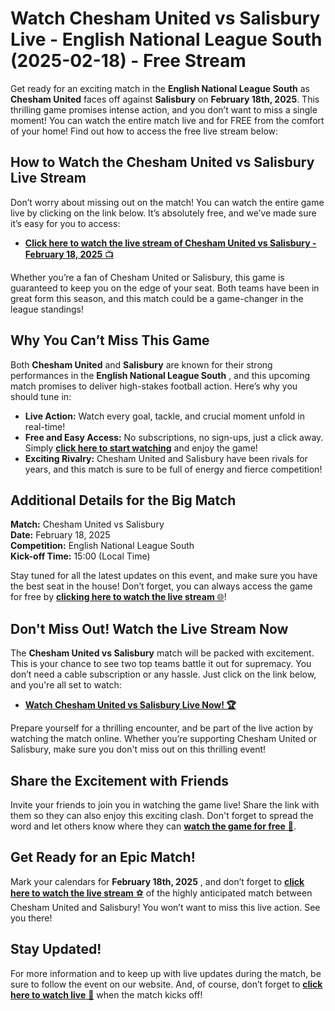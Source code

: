 # Watch Chesham United vs Salisbury Live - English National League South (2025-02-18) - Free Stream

Get ready for an exciting match in the **English National League South** as **Chesham United** faces off against **Salisbury** on **February 18th, 2025**. This thrilling game promises intense action, and you don’t want to miss a single moment! You can watch the entire match live and for FREE from the comfort of your home! Find out how to access the free live stream below:

## How to Watch the Chesham United vs Salisbury Live Stream

Don’t worry about missing out on the match! You can watch the entire game live by clicking on the link below. It’s absolutely free, and we’ve made sure it’s easy for you to access:

- [**Click here to watch the live stream of Chesham United vs Salisbury - February 18, 2025** 📺](https://tinyurl.com/livestreamfreeo?st=Chesham+United+vs+Salisbury&si=gh)

Whether you’re a fan of Chesham United or Salisbury, this game is guaranteed to keep you on the edge of your seat. Both teams have been in great form this season, and this match could be a game-changer in the league standings!

## Why You Can’t Miss This Game

Both **Chesham United** and **Salisbury** are known for their strong performances in the **English National League South** , and this upcoming match promises to deliver high-stakes football action. Here’s why you should tune in:

- **Live Action:** Watch every goal, tackle, and crucial moment unfold in real-time!
- **Free and Easy Access:** No subscriptions, no sign-ups, just a click away. Simply [**click here to start watching**](https://tinyurl.com/livestreamfreeo?st=Chesham+United+vs+Salisbury&si=gh) and enjoy the game!
- **Exciting Rivalry:** Chesham United and Salisbury have been rivals for years, and this match is sure to be full of energy and fierce competition!

## Additional Details for the Big Match

**Match:** Chesham United vs Salisbury  
**Date:** February 18, 2025  
**Competition:** English National League South  
**Kick-off Time:** 15:00 (Local Time)  
  
Stay tuned for all the latest updates on this event, and make sure you have the best seat in the house! Don’t forget, you can always access the game for free by [**clicking here to watch the live stream** 🌐](https://tinyurl.com/livestreamfreeo?st=Chesham+United+vs+Salisbury&si=gh)!

## Don't Miss Out! Watch the Live Stream Now

The **Chesham United vs Salisbury** match will be packed with excitement. This is your chance to see two top teams battle it out for supremacy. You don’t need a cable subscription or any hassle. Just click on the link below, and you're all set to watch:

- [**Watch Chesham United vs Salisbury Live Now! 🏆**](https://tinyurl.com/livestreamfreeo?st=Chesham+United+vs+Salisbury&si=gh)

Prepare yourself for a thrilling encounter, and be part of the live action by watching the match online. Whether you’re supporting Chesham United or Salisbury, make sure you don't miss out on this thrilling event!

## Share the Excitement with Friends

Invite your friends to join you in watching the game live! Share the link with them so they can also enjoy this exciting clash. Don't forget to spread the word and let others know where they can [**watch the game for free** 🎉](https://tinyurl.com/livestreamfreeo?st=Chesham+United+vs+Salisbury&si=gh).

## Get Ready for an Epic Match!

Mark your calendars for **February 18th, 2025** , and don’t forget to [**click here to watch the live stream** ⚽](https://tinyurl.com/livestreamfreeo?st=Chesham+United+vs+Salisbury&si=gh) of the highly anticipated match between Chesham United and Salisbury! You won’t want to miss this live action. See you there!

## Stay Updated!

For more information and to keep up with live updates during the match, be sure to follow the event on our website. And, of course, don’t forget to [**click here to watch live** 🔴](https://tinyurl.com/livestreamfreeo?st=Chesham+United+vs+Salisbury&si=gh) when the match kicks off!
